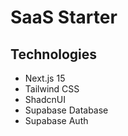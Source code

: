 # SaaS Starter

## Technologies

- Next.js 15
- Tailwind CSS
- ShadcnUI
- Supabase Database
- Supabase Auth
